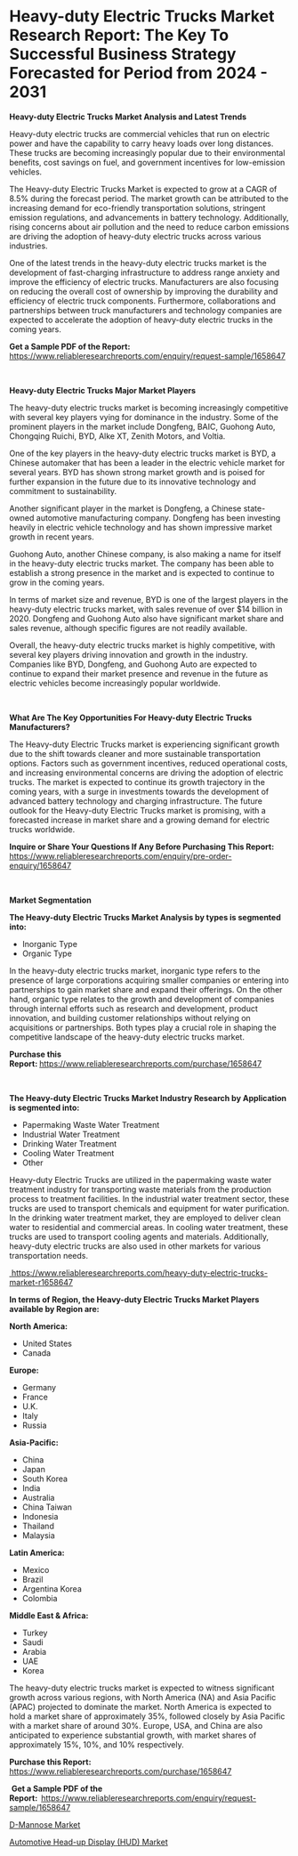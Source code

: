 <p><h1>Heavy-duty Electric Trucks Market Research Report: The Key To Successful Business Strategy Forecasted for Period from 2024 - 2031</h1></p><p><strong>Heavy-duty Electric Trucks Market Analysis and Latest Trends</strong></p>
<p><p>Heavy-duty electric trucks are commercial vehicles that run on electric power and have the capability to carry heavy loads over long distances. These trucks are becoming increasingly popular due to their environmental benefits, cost savings on fuel, and government incentives for low-emission vehicles.</p><p>The Heavy-duty Electric Trucks Market is expected to grow at a CAGR of 8.5% during the forecast period. The market growth can be attributed to the increasing demand for eco-friendly transportation solutions, stringent emission regulations, and advancements in battery technology. Additionally, rising concerns about air pollution and the need to reduce carbon emissions are driving the adoption of heavy-duty electric trucks across various industries.</p><p>One of the latest trends in the heavy-duty electric trucks market is the development of fast-charging infrastructure to address range anxiety and improve the efficiency of electric trucks. Manufacturers are also focusing on reducing the overall cost of ownership by improving the durability and efficiency of electric truck components. Furthermore, collaborations and partnerships between truck manufacturers and technology companies are expected to accelerate the adoption of heavy-duty electric trucks in the coming years.</p></p>
<p><strong>Get a Sample PDF of the Report:&nbsp;</strong> <a href="https://www.reliableresearchreports.com/enquiry/request-sample/1658647">https://www.reliableresearchreports.com/enquiry/request-sample/1658647</a></p>
<p>&nbsp;</p>
<p><strong>Heavy-duty Electric Trucks Major Market Players</strong></p>
<p><p>The heavy-duty electric trucks market is becoming increasingly competitive with several key players vying for dominance in the industry. Some of the prominent players in the market include Dongfeng, BAIC, Guohong Auto, Chongqing Ruichi, BYD, Alke XT, Zenith Motors, and Voltia.</p><p>One of the key players in the heavy-duty electric trucks market is BYD, a Chinese automaker that has been a leader in the electric vehicle market for several years. BYD has shown strong market growth and is poised for further expansion in the future due to its innovative technology and commitment to sustainability.</p><p>Another significant player in the market is Dongfeng, a Chinese state-owned automotive manufacturing company. Dongfeng has been investing heavily in electric vehicle technology and has shown impressive market growth in recent years.</p><p>Guohong Auto, another Chinese company, is also making a name for itself in the heavy-duty electric trucks market. The company has been able to establish a strong presence in the market and is expected to continue to grow in the coming years.</p><p>In terms of market size and revenue, BYD is one of the largest players in the heavy-duty electric trucks market, with sales revenue of over $14 billion in 2020. Dongfeng and Guohong Auto also have significant market share and sales revenue, although specific figures are not readily available.</p><p>Overall, the heavy-duty electric trucks market is highly competitive, with several key players driving innovation and growth in the industry. Companies like BYD, Dongfeng, and Guohong Auto are expected to continue to expand their market presence and revenue in the future as electric vehicles become increasingly popular worldwide.</p></p>
<p>&nbsp;</p>
<p><strong>What Are The Key Opportunities For Heavy-duty Electric Trucks Manufacturers?</strong></p>
<p><p>The Heavy-duty Electric Trucks market is experiencing significant growth due to the shift towards cleaner and more sustainable transportation options. Factors such as government incentives, reduced operational costs, and increasing environmental concerns are driving the adoption of electric trucks. The market is expected to continue its growth trajectory in the coming years, with a surge in investments towards the development of advanced battery technology and charging infrastructure. The future outlook for the Heavy-duty Electric Trucks market is promising, with a forecasted increase in market share and a growing demand for electric trucks worldwide.</p></p>
<p><strong>Inquire or Share Your Questions If Any Before Purchasing This Report:</strong> <a href="https://www.reliableresearchreports.com/enquiry/pre-order-enquiry/1658647">https://www.reliableresearchreports.com/enquiry/pre-order-enquiry/1658647</a></p>
<p>&nbsp;</p>
<p><strong>Market Segmentation</strong></p>
<p><strong>The Heavy-duty Electric Trucks Market Analysis by types is segmented into:</strong></p>
<p><ul><li>Inorganic Type</li><li>Organic Type</li></ul></p>
<p><p>In the heavy-duty electric trucks market, inorganic type refers to the presence of large corporations acquiring smaller companies or entering into partnerships to gain market share and expand their offerings. On the other hand, organic type relates to the growth and development of companies through internal efforts such as research and development, product innovation, and building customer relationships without relying on acquisitions or partnerships. Both types play a crucial role in shaping the competitive landscape of the heavy-duty electric trucks market.</p></p>
<p><strong>Purchase this Report:&nbsp;</strong><a href="https://www.reliableresearchreports.com/purchase/1658647">https://www.reliableresearchreports.com/purchase/1658647</a></p>
<p>&nbsp;</p>
<p><strong>The Heavy-duty Electric Trucks Market Industry Research by Application is segmented into:</strong></p>
<p><ul><li>Papermaking Waste Water Treatment</li><li>Industrial Water Treatment</li><li>Drinking Water Treatment</li><li>Cooling Water Treatment</li><li>Other</li></ul></p>
<p><p>Heavy-duty Electric Trucks are utilized in the papermaking waste water treatment industry for transporting waste materials from the production process to treatment facilities. In the industrial water treatment sector, these trucks are used to transport chemicals and equipment for water purification. In the drinking water treatment market, they are employed to deliver clean water to residential and commercial areas. In cooling water treatment, these trucks are used to transport cooling agents and materials. Additionally, heavy-duty electric trucks are also used in other markets for various transportation needs.</p></p>
<p><a href="https://www.reliableresearchreports.com/heavy-duty-electric-trucks-market-r1658647">&nbsp;https://www.reliableresearchreports.com/heavy-duty-electric-trucks-market-r1658647</a></p>
<p><strong>In terms of Region, the Heavy-duty Electric Trucks Market Players available by Region are:</strong></p>
<p>
    <p> <strong> North America: </strong>
        <ul>
            <li>United States</li>
            <li>Canada</li>
        </ul>
        </p> 
    <p> <strong> Europe: </strong>
        <ul>
            <li>Germany</li>
            <li>France</li>
            <li>U.K.</li>
            <li>Italy</li>
            <li>Russia</li>
        </ul>
        </p> 
    <p> <strong> Asia-Pacific: </strong>
        <ul>
            <li>China</li>
            <li>Japan</li>
            <li>South Korea</li>
            <li>India</li>
            <li>Australia</li>
            <li>China Taiwan</li>
            <li>Indonesia</li>
            <li>Thailand</li>
            <li>Malaysia</li>
        </ul>
        </p> 
    <p> <strong> Latin America: </strong>
        <ul>
            <li>Mexico</li>
            <li>Brazil</li>
            <li>Argentina Korea</li>
            <li>Colombia</li>
        </ul>
        </p> 
    <p> <strong> Middle East & Africa: </strong>
        <ul>
            <li>Turkey</li>
            <li>Saudi</li>
            <li>Arabia</li>
            <li>UAE</li>
            <li>Korea</li>
        </ul>
    </p>
    </p>
<p><p>The heavy-duty electric trucks market is expected to witness significant growth across various regions, with North America (NA) and Asia Pacific (APAC) projected to dominate the market. North America is expected to hold a market share of approximately 35%, followed closely by Asia Pacific with a market share of around 30%. Europe, USA, and China are also anticipated to experience substantial growth, with market shares of approximately 15%, 10%, and 10% respectively.</p></p>
<p><strong>Purchase this Report: </strong><a href="https://www.reliableresearchreports.com/purchase/1658647">https://www.reliableresearchreports.com/purchase/1658647</a></p>
<p>&nbsp;<strong>Get a Sample PDF of the Report:&nbsp;&nbsp;</strong><a href="https://www.reliableresearchreports.com/enquiry/request-sample/1658647">https://www.reliableresearchreports.com/enquiry/request-sample/1658647</a></p>
<p><strong></strong></p>
<p><p><a href="https://github.com/thomasBaker655/Market-Research-Report-List-1/blob/main/d-mannose-market.md">D-Mannose Market</a></p><p><a href="https://github.com/goldilocks06/Market-Research-Report-List-1/blob/main/automotive-head-up-display-hud-market.md">Automotive Head-up Display (HUD) Market</a></p></p>
